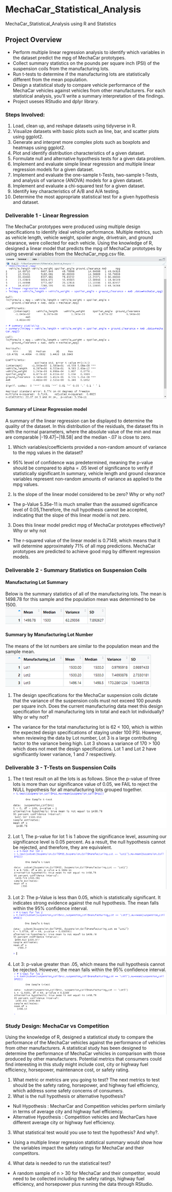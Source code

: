 # MechaCar_Statistical_Analysis
MechaCar_Statistical_Analysis using R and Statistics

## Project Overview


* Perform multiple linear regression analysis to identify which variables in the dataset predict the mpg of MechaCar prototypes.
* Collect summary statistics on the pounds per square inch (PSI) of the suspension coils from the manufacturing lots.
* Run t-tests to determine if the manufacturing lots are statistically different from the mean population.
* Design a statistical study to compare vehicle performance of the MechaCar vehicles against vehicles from other manufacturers. For each statistical analysis, you’ll write a summary interpretation of the findings.
* Project useses RStudio and dplyr library.


### Steps Involved:
1. Load, clean up, and reshape datasets using tidyverse in R.
2. Visualize datasets with basic plots such as line, bar, and scatter plots using ggplot2.
3. Generate and interpret more complex plots such as boxplots and heatmaps using ggplot2.
4. Plot and identify distribution characteristics of a given dataset.
5. Formulate null and alternative hypothesis tests for a given data problem.
6. Implement and evaluate simple linear regression and multiple linear regression models for a given dataset.
7. Implement and evaluate the one-sample t-Tests, two-sample t-Tests, and analysis of variance (ANOVA) models for a given dataset.
8. Implement and evaluate a chi-squared test for a given dataset.
9. Identify key characteristics of A/B and A/A testing.
10. Determine the most appropriate statistical test for a given hypothesis and dataset.

### Deliverable 1 - Linear Regression
The MechaCar prototypes were produced using multiple design specifications to identify ideal vehicle performance. Multiple metrics, such as vehicle length, vehicle weight, spoiler angle, drivetrain, and ground clearance, were collected for each vehicle. Using the knowledge of R, designed a linear model that predicts the mpg of MechaCar prototypes by using several variables from the MechaCar_mpg.csv file. <br>
![Capture 1](https://github.com/ashwinihegde28/MechaCar_Statistical_Analysis/blob/main/images/Capture1.PNG) <br>

####  Summary of Linear Regression model
A summary of the linear regression can be displayed to determine the quality of the dataset.  In this distribution of the residuals, the dataset fits in with the normal parameters, where the absolute value of the min and max are comparable |-19.47|~|18.58| and the median -.07 is close to zero.
1. Which variables/coefficients provided a non-random amount of variance to the mpg values in the dataset?       
  * 95% level of confidence was predetermined, meaning the p-value should be compared to alpha = .05 level of significance to verify if statistically significant.In summary, vehicle length and ground clearance variables represent non-random amounts of variance as applied to the mpg values. 

2. Is the slope of the linear model considered to be zero? Why or why not? 
  * The p-Value 5.35e-11 is much smaller than the assumed significance level of 0.05,Therefore, the null hypothesis cannot be accepted, indicating that the slope of this linear model is not zero.

3. Does this linear model predict mpg of MechaCar prototypes effectively? Why or why not
  * The r-squared value of the linear model is 0.7149, which means that it will determine approximately 71% of all mpg predictions. MechaCar prototypes are predicted to achieve good mpg by different regression models.
 
### Deliverable 2 - Summary Statistics on Suspension Coils
#### Manufacturing Lot Summary
Below is the summary statistics of all of the manufacturing lots.  The mean is 1498.78 for this sample and the population mean was determined to be 1500. <br> 
![Capture 2.1](https://github.com/ashwinihegde28/MechaCar_Statistical_Analysis/blob/main/images/Capture2.1.PNG) <br>
#### Summary by Manufacturing Lot Number
The means of the lot numbers are similar to the population mean and the sample mean.<br>
![Capture 2.2](https://github.com/ashwinihegde28/MechaCar_Statistical_Analysis/blob/main/images/Capture2.2.PNG) <br>
1. The design specifications for the MechaCar suspension coils dictate that the variance of the suspension coils must not exceed 100 pounds per square inch. Does the current manufacturing data meet this design specification for all manufacturing lots in total and each lot individually? Why or why not?    
- The variance for the total manufacturing lot is 62 < 100, which is within the expected design specifications of staying under 100 PSI.  However, when reviewing the data by Lot number, Lot 3 is a large contributing factor to the variance being high.  Lot 3 shows a variance of 170 > 100 which does not meet the design specifications.  Lot 1 and Lot 2 have significantly lower variance, 1 and 7 respectively. 

### Deliverable 3 - T-Tests on Suspension Coils
1. The t test result on all the lots is as follows. Since the p-value of three lots is more than our significance value of 0.05, we FAIL to reject the NULL hypothesis for all manufacturing lots grouped together. <br>
![Capture 3.1](https://github.com/ashwinihegde28/MechaCar_Statistical_Analysis/blob/main/images/Capture3.1.PNG) <br>

2. Lot 1, The p-value for lot 1 is 1 above the significance level, assuming our significance level is 0.05 percent. As a result, the null hypothesis cannot be rejected, and therefore, they are equivalent. <br>
![Capture 3.2](https://github.com/ashwinihegde28/MechaCar_Statistical_Analysis/blob/main/images/Capture3.2.PNG) <br>

3. Lot 2: The p-Value is less than 0.05, which is statistically significant. It indicates strong evidence against the null hypothesis. The mean falls within the 95% confidence interval. <br>
![Capture 3.3](https://github.com/ashwinihegde28/MechaCar_Statistical_Analysis/blob/main/images/Capture3.3.PNG) <br>

4. Lot 3: p-value greater than .05, which means the null hypothesis cannot be rejected. However, the mean falls within the 95% confidence interval.<br>
![Capture 3.4](https://github.com/ashwinihegde28/MechaCar_Statistical_Analysis/blob/main/images/Capture3.4.PNG) <br>
  
### Study Design: MechaCar vs Competition
  Using the knowledge of R, designed a statistical study to compare the performance of the MechaCar vehicles against the performance of vehicles from other manufacturers. A statistical study has been designed to determine the performance of MechaCar vehicles in comparison with those produced by other manufacturers. Potential metrics that consumers could find interesting in this study might include cost, city or highway fuel efficiency, horsepower, maintenance cost, or safety rating.
1. What metric or metrics are you going to test?
The next metrics to test should be the safety rating, horsepower, and highway fuel efficiency, which address some safety concerns of consumers.
2. What is the null hypothesis or alternative hypothesis?
 - Null Hypothesis : MecharCar and Competition vehicles perform similarly in terms of average city and highway fuel efficiency. 
 - Alternative Hypothesis : Competition vehicles and MecharCars have different average city or highway fuel efficiency.
3. What statistical test would you use to test the hypothesis? And why?.
 - Using a multiple linear regression statistical summary would show how the variables impact the safety ratings for MechaCar and their competitors.
4. What data is needed to run the statistical test? 
 - A random sample of n > 30 for MechaCar and their competitor, would need to be collected including the safety ratings, highway fuel efficiency, and horsepower plus running the data through RStudio.
